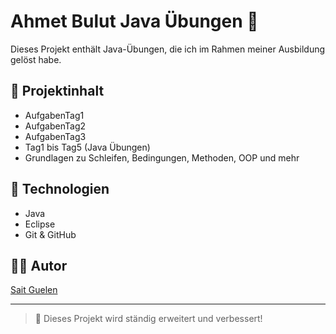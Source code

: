 # Ahmet Bulut Java Übungen 🚀

Dieses Projekt enthält Java-Übungen, die ich im Rahmen meiner Ausbildung gelöst habe.

## 📂 Projektinhalt

- AufgabenTag1
- AufgabenTag2
- AufgabenTag3
- Tag1 bis Tag5 (Java Übungen)
- Grundlagen zu Schleifen, Bedingungen, Methoden, OOP und mehr

## 🔧 Technologien

- Java
- Eclipse
- Git & GitHub

## 🧑‍💻 Autor

[Sait Guelen](https://github.com/saitguelen)

---

> 📌 Dieses Projekt wird ständig erweitert und verbessert!
